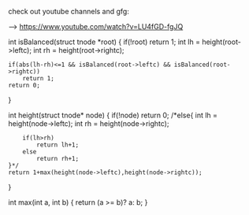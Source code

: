 check out youtube channels and gfg:

 --> https://www.youtube.com/watch?v=LU4fGD-fgJQ


int isBalanced(struct tnode *root)
{
	if(!root)
	    return 1;
	int lh = height(root->leftc);
	int rh = height(root->rightc);
	
	if(abs(lh-rh)<=1 && isBalanced(root->leftc) && isBalanced(root->rightc))
	    return 1;
	return 0;
}

int height(struct tnode* node)
{
	if(!node)
	    return 0;
	/*else{
	    int lh = height(node->leftc);
	    int rh = height(node->rightc);
	    
	    if(lh>rh)
	        return lh+1;
	    else
	        return rh+1;
	}*/
	return 1+max(height(node->leftc),height(node->rightc));
} 

int max(int a, int b)
{
  return (a >= b)? a: b;
}

